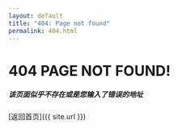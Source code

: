 ```yaml
---
layout: default
title: "404: Page not found"
permalink: 404.html
---
```


<div style="text-algin:center;font-family:"Noto Serif SC",serif;">
<h1>404 PAGE NOT FOUND!</h1>

<h5>该页面似乎不存在或是您输入了错误的地址</h5>

[返回首页]({{ site.url }})
</div>
